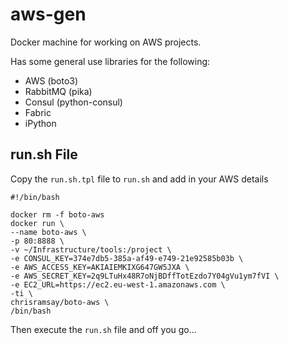 # aws-gen
Docker machine for working on AWS projects.

Has some general use libraries for the following:

 * AWS (boto3)
 * RabbitMQ (pika)
 * Consul (python-consul)
 * Fabric
 * iPython

## run.sh File

Copy the `run.sh.tpl` file to `run.sh` and add in your AWS details

```
#!/bin/bash

docker rm -f boto-aws
docker run \
--name boto-aws \
-p 80:8888 \
-v ~/Infrastructure/tools:/project \
-e CONSUL_KEY=374e7db5-385a-af49-e749-21e92585b03b \
-e AWS_ACCESS_KEY=AKIAIEMKIXG647GW5JXA \
-e AWS_SECRET_KEY=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 \
-e EC2_URL=https://ec2.eu-west-1.amazonaws.com \
-ti \
chrisramsay/boto-aws \
/bin/bash
```

Then execute the `run.sh` file and off you go...
